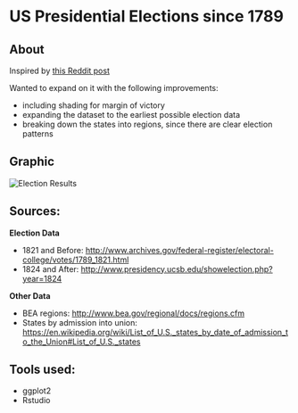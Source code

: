 # US Presidential Elections since 1789

## About

Inspired by [this Reddit post](https://www.reddit.com/r/dataisbeautiful/comments/3pxna7/100_years_of_us_presidential_elections_a_table_of/)

Wanted to expand on it with the following improvements:

* including shading for margin of victory
* expanding the dataset to the earliest possible election data
* breaking down the states into regions, since there are clear election patterns

## Graphic

![Election Results](https://raw.githubusercontent.com/zonination/election-history/master/Elections-region.png)

## Sources:

**Election Data**

* 1821 and Before: http://www.archives.gov/federal-register/electoral-college/votes/1789_1821.html
* 1824 and After: http://www.presidency.ucsb.edu/showelection.php?year=1824

**Other Data**

* BEA regions: http://www.bea.gov/regional/docs/regions.cfm
* States by admission into union: https://en.wikipedia.org/wiki/List_of_U.S._states_by_date_of_admission_to_the_Union#List_of_U.S._states

## Tools used:

* ggplot2
* Rstudio
